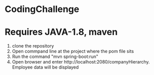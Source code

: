 # CodingChallenge
# Requires JAVA-1.8,  maven
1. clone the repository
2. Open commpand line at the project where the pom file sits
3. Run the command "mvn spring-boot:run"
4. Open browser and enter http://localhost:2080/companyHierarchy. Employee data will be displayed
   
